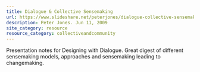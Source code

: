 ```yaml
---
title: Dialogue & Collective Sensemaking
url: https://www.slideshare.net/peterjones/dialogue-collective-sensemaking
description: Peter Jones. Jun 11, 2009
site_category: resource
resource_category: collectiveandcommunity
---
```

Presentation notes for Designing with Dialogue.   Great digest of different sensemaking models, approaches and sensemaking leading to changemaking.